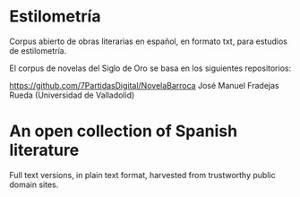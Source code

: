 # Estilometría
Corpus abierto de obras literarias en español, en formato txt, para estudios de estilometría.

El corpus de novelas del Siglo de Oro se basa en los siguientes repositorios:

https://github.com/7PartidasDigital/NovelaBarroca José Manuel Fradejas Rueda (Universidad de Valladolid)


# An open collection of Spanish literature

Full text versions, in plain text format, harvested from trustworthy public domain sites.
